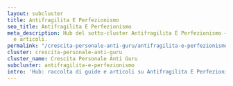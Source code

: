 ```yaml
---
layout: subcluster
title: Antifragilita E Perfezionismo
seo_title: Antifragilita E Perfezionismo
meta_description: Hub del sotto-cluster Antifragilita E Perfezionismo — guide essenziali
  e articoli.
permalink: "/crescita-personale-anti-guru/antifragilita-e-perfezionismo/"
cluster: crescita-personale-anti-guru
cluster_name: Crescita Personale Anti Guru
subcluster: antifragilita-e-perfezionismo
intro: 'Hub: raccolta di guide e articoli su Antifragilita E Perfezionismo.'
---
```


